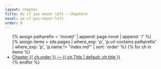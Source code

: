 ```yaml
---
layout: chapter
Title: As if you never left — Chapters
novel: as-if-you-never-left
order: 0
---
```


<ul>
{% assign pathprefix = '/novel/' | append: page.novel | append: '/' %}
{% assign items = site.pages
  | where_exp: 'p', 'p.url contains pathprefix'
  | where_exp: 'p', 'p.name != "index.md"'
  | sort: 'order' %}
{% for ch in items %}
  <li><a href="{{ ch.url | relative_url }}">Chapter {{ ch.order }} — {{ ch.Title | default: ch.title }}</a></li>
{% endfor %}
</ul>
